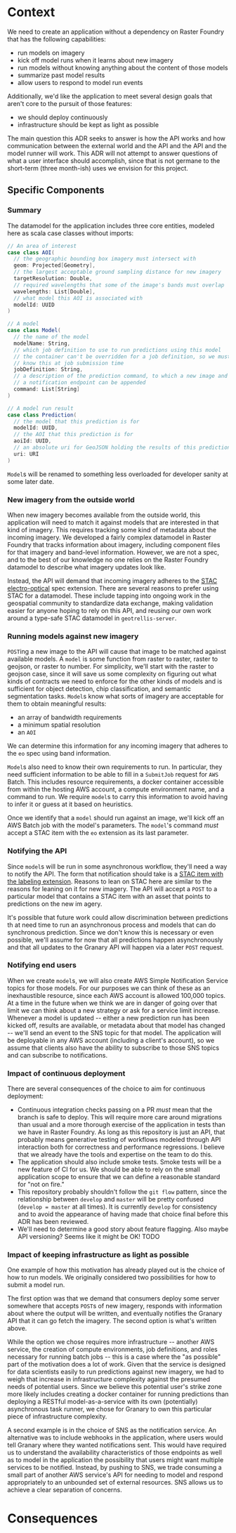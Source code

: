# Context

We need to create an application without a dependency on Raster Foundry that has
the following capabilities:

- run models on imagery
- kick off model runs when it learns about new imagery
- run models without knowing anything about the content of those models
- summarize past model results
- allow users to respond to model run events

Additionally, we'd like the application to meet several design goals that aren't
core to the pursuit of those features:

- we should deploy continuously
- infrastructure should be kept as light as possible

The main question this ADR seeks to answer is how the API works and how
communication between the external world and the API and the API and the model
runner will work. This ADR will not attempt to answer questions of what a user interface
should accomplish, since that is not germane to the short-term (three month-ish)
uses we envision for this project.

## Specific Components

### Summary

The datamodel for the application includes three core entities, modeled here as
scala case classes without imports:

```scala
// An area of interest
case class AOI(
  // the geographic bounding box imagery must intersect with
  geom: Projected[Geometry],
  // the largest acceptable ground sampling distance for new imagery
  targetResolution: Double,
  // required wavelengths that some of the image's bands must overlap
  wavelengths: List[Double],
  // what model this AOI is associated with
  modelId: UUID
)

// A model
case class Model(
  // the name of the model
  modelName: String,
  // which job definition to use to run predictions using this model
  // the container can't be overridden for a job definition, so we must
  // know this at job submission time
  jobDefinition: String,
  // a description of the prediction command, to which a new image and
  // a notification endpoint can be appended
  command: List[String]
)

// A model run result
case class Prediction(
  // the model that this prediction is for
  modelId: UUID,
  // the AOI that this prediction is for
  aoiId: UUID,
  // an absolute uri for GeoJSON holding the results of this prediction
  uri: URI
)
```

`Model`s will be renamed to something less overloaded for developer sanity at
some later date.

### New imagery from the outside world

When new imagery becomes available from the outside world, this application will
need to match it against models that are interested in that kind of imagery. This
requires tracking some kind of metadata about the incoming imagery. We
developed a fairly complex datamodel in Raster Foundry that tracks information about
imagery, including component files for that imagery and band-level information.
However, we are not a spec, and to the best of our knowledge no one relies on the
Raster Foundry datamodel to describe what imagery updates look like.

Instead, the API will demand that incoming imagery adheres to the [STAC electro-optical](https://github.com/radiantearth/stac-spec/tree/master/extensions/eo)
spec extension. There are several reasons to prefer using STAC for a datamodel.
These include tapping into ongoing work in the geospatial community to standardize
data exchange, making validation easier for anyone hoping to rely on this API,
and reusing our own work around a type-safe STAC datamodel in `geotrellis-server`.

### Running models against new imagery

`POST`ing a new image to the API will cause that image to be matched against
available models. A `model` is some function from raster to raster, raster to
geojson, or raster to number. For simplicity, we'll start with the raster to geojson
case, since it will save us some complexity on figuring out what kinds of
contracts we need to enforce for the other kinds of models and is sufficient for
object detection, chip classification, and semantic segmentation tasks.
`Model`s know what sorts of imagery are acceptable for them to obtain meaningful
results:

- an array of bandwidth requirements
- a minimum spatial resolution
- an `AOI`

We can determine this information for any incoming imagery that adheres to the
`eo` spec using band information.

`Model`s also need to know their own requirements to run. In particular, they
need sufficient information to be able to fill in a `SubmitJob` request for `AWS`
Batch. This includes resource requirements, a docker container accessible from
within the hosting AWS account, a compute environment name, and a command to run.
We require `model`s to carry this information to avoid having to infer it or
guess at it based on heuristics.

Once we identify that a `model` should run against an image, we'll kick off an
AWS Batch job with the model's parameters. The `model`'s command _must_ accept a
STAC item with the `eo` extension as its last parameter.

### Notifying the API

Since `model`s will be run in some asynchronous workflow, they'll need a way to
notify the API. The form that notification should take is a [STAC item with the labeling extension](https://github.com/radiantearth/stac-spec/tree/master/extensions/label).
Reasons to lean on STAC here are similar to the reasons for leaning on it for new imagery. The API will accept a `POST` to a particular model
that contains a STAC item with an asset that points to predictions on the new im
agery.

It's possible that future work could allow discrimination between predictions th
at need time to run an asynchronous process and models that can do synchronous
prediction. Since we don't know this is necessary or even possible, we'll assume
for now that all predictions happen asynchronously and that all updates to the
Granary API will happen via a later `POST` request.

### Notifying end users

When we create `model`s, we will also create AWS Simple Notification Service
topics for those models. For our purposes we can think of these as an
inexhaustible resource, since each AWS account is allowed 100,000 topics. At a
time in the future when we think we are in danger of going over that limit we
can think about a new strategy or ask for a service limit increase.
Whenever a model is updated -- either a new prediction run has been kicked off,
results are available, or metadata about that model has changed -- we'll send
an event to the SNS topic for that model. The application will be deployable
in any AWS account (including a client's account), so we assume that clients
also have the ability to subscribe to those SNS topics and can subscribe
to notifications.

### Impact of continuous deployment

There are several consequences of the choice to aim for continuous deployment:

- Continuous integration checks passing on a PR _must_ mean that the branch is
  safe to deploy. This will require more care around migrations than usual and
  a more thorough exercise of the application in tests than we have in Raster
  Foundry. As long as this repository is just an API, that probably means
  generative testing of workflows modeled through API interaction both for
  correctness and performance regressions. I believe that we already have the
  tools and expertise on the team to do this.
- The application should also include smoke tests. Smoke tests will be a new
  feature of CI for us. We should be able to rely on the small application scope
  to ensure that we can define a reasonable standard for "not on fire."
- This repository probably shouldn't follow the `git flow` pattern, since the
  relationship between `develop` and `master` will be pretty
  confused (`develop = master` at all times). It is currently `develop` for
  consistency and to avoid the appearance of having made that choice final before
  this ADR has been reviewed.
- We'll need to determine a good story about feature flagging. Also maybe API
  versioning? Seems like it might be OK! TODO

### Impact of keeping infrastructure as light as possible

One example of how this motivation has already played out is the choice of
how to run models. We originally considered two possibilities for how to submit
a model run.

The first option was that we demand that consumers deploy some server somewhere
that accepts `POST`s of new imagery, responds with information about where the
output will be written, and eventually notifies the Granary API that it can go
fetch the imagery. The second option is what's written above.

While the option we chose requires more infrastructure -- another AWS service,
the creation of compute environments, job definitions, and roles necessary for
running batch jobs -- this is a case where the "as possible" part of the
motivation does a lot of work. Given that the service is designed for data
scientists easily to run predictions against new imagery, we had to weigh that
increase in infrastructure complexity against the presumed needs of potential
users. Since we believe this potential user's strike zone more likely includes
creating a docker container for running predictions than deploying a RESTful
model-as-a-service with its own (potentially) asynchronous task runner, we
chose for Granary to own this particular piece of infrastructure complexity.

A second example is in the choice of SNS as the notification service. An
alternative was to include webhooks in the application, where users would
tell Granary where they wanted notifications sent. This would have required
us to understand the availability characteristics of those endpoints as well
as to model in the application the possibility that users might want multiple
services to be notified. Instead, by pushing to SNS, we trade consuming a
small part of another AWS service's API for needing to model and respond
appropriately to an unbounded set of external resources. SNS allows us to
achieve a clear separation of concerns.

# Consequences
